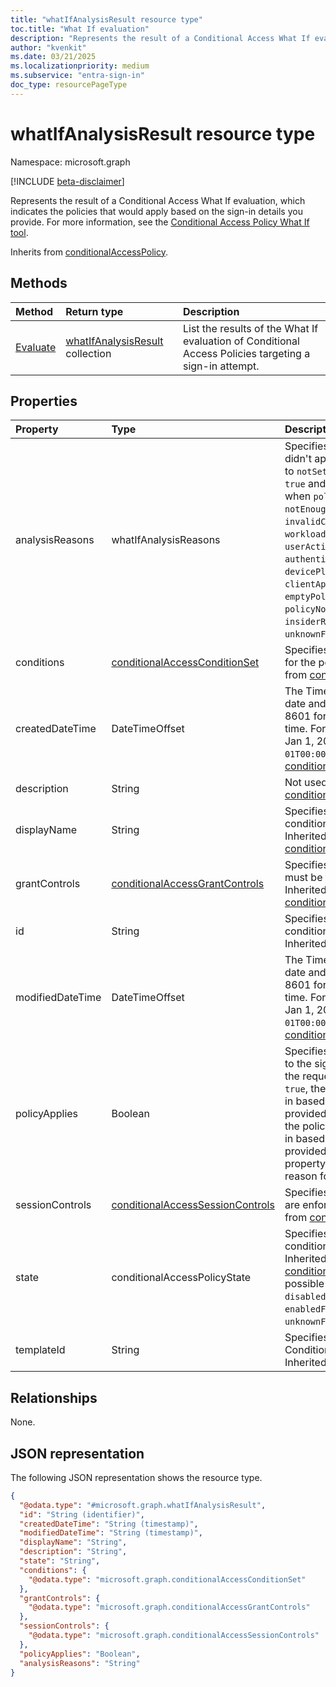 ```yaml
---
title: "whatIfAnalysisResult resource type"
toc.title: "What If evaluation"
description: "Represents the result of a Conditional Access What If evaluation, which indicates the policies that would apply based on the sign-in details you provide."
author: "kvenkit"
ms.date: 03/21/2025
ms.localizationpriority: medium
ms.subservice: "entra-sign-in"
doc_type: resourcePageType
---
```


# whatIfAnalysisResult resource type

Namespace: microsoft.graph

[!INCLUDE [beta-disclaimer](../../includes/beta-disclaimer.md)]

Represents the result of a Conditional Access What If evaluation, which indicates the policies that would apply based on the sign-in details you provide. For more information, see the [Conditional Access Policy What If tool](/entra/identity/conditional-access/what-if-tool).


Inherits from [conditionalAccessPolicy](../resources/conditionalaccesspolicy.md).


## Methods
|Method|Return type|Description|
|:---|:---|:---|
|[Evaluate](../api/conditionalaccessroot-evaluate.md)|[whatIfAnalysisResult](../resources/whatifanalysisresult.md) collection|List the results of the What If evaluation of Conditional Access Policies targeting a sign-in attempt.|


## Properties
|Property|Type|Description|
|:---|:---|:---|
|analysisReasons|whatIfAnalysisReasons|Specifies the reasons why a policy didn't apply. `analysisReasons` is set to `notSet` when `policyApplies` is `true` and one of the following values when `policyApplies` is `false`: `notEnoughInformation`, `invalidCondition`, `users`, `workloadIdentities`, `application`, `userActions`, `authenticationContext`, `devicePlatform`, `devices`, `clientApps`, `location`, `signInRisk`, `emptyPolicy`, `invalidPolicy`, `policyNotEnabled`, `userRisk`, `time`, `insiderRisk`, `authenticationFlow`, `unknownFutureValue`.|
|conditions|[conditionalAccessConditionSet](../resources/conditionalaccessconditionset.md)|Specifies the rules that must be met for the policy to apply. Inherited from [conditionalAccessPolicy](../resources/conditionalaccesspolicy.md).|
|createdDateTime|DateTimeOffset|The Timestamp type represents date and time information using ISO 8601 format and is always in UTC time. For example, midnight UTC on Jan 1, 2014 is `2014-01-01T00:00:00Z`. Inherited from [conditionalAccessPolicy](../resources/conditionalaccesspolicy.md).|
|description|String|Not used. Inherited from [conditionalAccessPolicy](../resources/conditionalaccesspolicy.md).|
|displayName|String|Specifies a display name for the conditionalAccessPolicy object. Inherited from [conditionalAccessPolicy](../resources/conditionalaccesspolicy.md).|
|grantControls|[conditionalAccessGrantControls](../resources/conditionalaccessgrantcontrols.md)|Specifies the grant controls that must be fulfilled to pass the policy. Inherited from [conditionalAccessPolicy](../resources/conditionalaccesspolicy.md).|
|id|String|Specifies the identifier of a conditionalAccessPolicy object. Inherited from [entity](../resources/entity.md).|
|modifiedDateTime|DateTimeOffset|The Timestamp type represents date and time information using ISO 8601 format and is always in UTC time. For example, midnight UTC on Jan 1, 2014 is `2014-01-01T00:00:00Z`. Inherited from [conditionalAccessPolicy](../resources/conditionalaccesspolicy.md).|
|policyApplies|Boolean|Specifies whether the policy applies to the sign-in properties provided in the request body. If `policyApplies` is `true`, the policy applies to the sign-in based on the sign-in properties provided. If `policyApplies` is `false`, the policy doesn't apply to the sign-in based on the sign-in properties provided and the `analysisReasons` property is populated to show the reason for the policy not applying. |
|sessionControls|[conditionalAccessSessionControls](../resources/conditionalaccesssessioncontrols.md)|Specifies the session controls that are enforced after sign-in. Inherited from [conditionalAccessPolicy](../resources/conditionalaccesspolicy.md).|
|state|conditionalAccessPolicyState|Specifies the state of the conditionalAccessPolicy object. Inherited from [conditionalAccessPolicy](../resources/conditionalaccesspolicy.md). The possible values are: `enabled`, `disabled`, `enabledForReportingButNotEnforced`, `unknownFutureValue`.|
|templateId|String|Specifies the unique identifier of a Conditional Access template. Inherited from [entity](../resources/entity.md).|

## Relationships
None.

## JSON representation
The following JSON representation shows the resource type.
<!-- {
  "blockType": "resource",
  "keyProperty": "id",
  "@odata.type": "microsoft.graph.whatIfAnalysisResult",
  "baseType": "microsoft.graph.conditionalAccessPolicy",
  "openType": false
}
-->
``` json
{
  "@odata.type": "#microsoft.graph.whatIfAnalysisResult",
  "id": "String (identifier)",
  "createdDateTime": "String (timestamp)",
  "modifiedDateTime": "String (timestamp)",
  "displayName": "String",
  "description": "String",
  "state": "String",
  "conditions": {
    "@odata.type": "microsoft.graph.conditionalAccessConditionSet"
  },
  "grantControls": {
    "@odata.type": "microsoft.graph.conditionalAccessGrantControls"
  },
  "sessionControls": {
    "@odata.type": "microsoft.graph.conditionalAccessSessionControls"
  },
  "policyApplies": "Boolean",
  "analysisReasons": "String"
}
```

